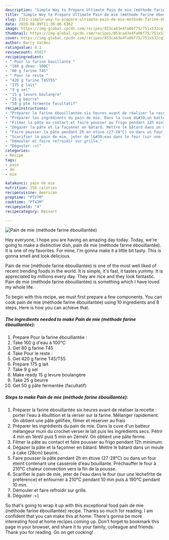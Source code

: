 ```yaml
---
description: "Simple Way to Prepare Ultimate Pain de mie (méthode farine ébouillantée)"
title: "Simple Way to Prepare Ultimate Pain de mie (méthode farine ébouillantée)"
slug: 2353-simple-way-to-prepare-ultimate-pain-de-mie-methode-farine-ebouillantee
date: 2020-08-09T11:30:06.636Z
image: https://img-global.cpcdn.com/recipes/853ca43e4fa06f75/751x532cq70/pain-de-mie-methode-farine-ebouillantee-photo-principale-de-la-recette.jpg
thumbnail: https://img-global.cpcdn.com/recipes/853ca43e4fa06f75/751x532cq70/pain-de-mie-methode-farine-ebouillantee-photo-principale-de-la-recette.jpg
cover: https://img-global.cpcdn.com/recipes/853ca43e4fa06f75/751x532cq70/pain-de-mie-methode-farine-ebouillantee-photo-principale-de-la-recette.jpg
author: Barry Valdez
ratingvalue: 4.1
reviewcount: 45027
recipeingredient:
- " Pour la farine bouillante "
- "160 g deau  100C"
- "80 g farine T45"
- " Pour le reste "
- "420 g farine T45T55"
- "175 g lait"
- "9 g sel"
- "15 g levure boulangre"
- "25 g beurre"
- "50 g pte fermente facultatif"
recipeinstructions:
- "Préparer la farine ébouillantée six heures avant de réaliser la recette : porter l&#39;eau à ébullition et la verser sur la farine. Mélanger rapidement. On obtient une pâte gélifiée, filmer et réserver au frais"
- "Préparer les ingrédients du pain de mie. Dans la cuve d&#39;un batteur mélangeur muni du crochet verser le lait puis les ingrédients secs. Pétrir 4 min en 1èreV puis 5 min en 2èmeV. On obtient une pâte ferme."
- "Filmer la pâte au contact et faire pousser au frigo pendant 12h minimum."
- "Dégazer la pâte et la façonner en bâtard. Mettre le bâtard dans un moule à cake (28cm) beurré."
- "Faire pousser la pâte pendant 2h en étuve (27-28°C) ou dans un four éteint contenant une casserole d&#39;eau bouillante. Préchauffer le four à 210°C chaleur convection vers la fin de la pousse."
- "Scarifier le pain de mie, jeter de l&#39;eau dans le four (sur une lèchefrite de préférence) et enfourner à 210°C pendant 10 min puis à 190°C pendant 10 min."
- "Démouler et faire refroidir sur grille."
- "Déguster :=)"
categories:
- Recipe
tags:
- pain
- de
- mie

katakunci: pain de mie 
nutrition: 258 calories
recipecuisine: American
preptime: "PT27M"
cooktime: "PT43M"
recipeyield: "4"
recipecategory: Dessert

---
```



![Pain de mie (méthode farine ébouillantée)](https://img-global.cpcdn.com/recipes/853ca43e4fa06f75/751x532cq70/pain-de-mie-methode-farine-ebouillantee-photo-principale-de-la-recette.jpg)

Hey everyone, I hope you are having an amazing day today. Today, we're going to make a distinctive dish, pain de mie (méthode farine ébouillantée). It is one of my favorites. For mine, I'm gonna make it a little bit tasty. This is gonna smell and look delicious.



Pain de mie (méthode farine ébouillantée) is one of the most well liked of recent trending foods in the world. It is simple, it's fast, it tastes yummy. It is appreciated by millions every day. They are nice and they look fantastic. Pain de mie (méthode farine ébouillantée) is something which I have loved my whole life.


To begin with this recipe, we must first prepare a few components. You can cook pain de mie (méthode farine ébouillantée) using 10 ingredients and 8 steps. Here is how you can achieve that.

<!--inarticleads1-->

##### The ingredients needed to make Pain de mie (méthode farine ébouillantée):

1. Prepare  Pour la farine ébouillantée :
1. Take 160 g d&#39;eau à 100°C
1. Get 80 g farine T45
1. Take  Pour le reste :
1. Get 420 g farine T45/T55
1. Prepare 175 g lait
1. Take 9 g sel
1. Make ready 15 g levure boulangère
1. Take 25 g beurre
1. Get 50 g pâte fermentée (facultatif)




<!--inarticleads2-->

##### Steps to make Pain de mie (méthode farine ébouillantée):

1. Préparer la farine ébouillantée six heures avant de réaliser la recette : porter l&#39;eau à ébullition et la verser sur la farine. Mélanger rapidement. On obtient une pâte gélifiée, filmer et réserver au frais
1. Préparer les ingrédients du pain de mie. Dans la cuve d&#39;un batteur mélangeur muni du crochet verser le lait puis les ingrédients secs. Pétrir 4 min en 1èreV puis 5 min en 2èmeV. On obtient une pâte ferme.
1. Filmer la pâte au contact et faire pousser au frigo pendant 12h minimum.
1. Dégazer la pâte et la façonner en bâtard. Mettre le bâtard dans un moule à cake (28cm) beurré.
1. Faire pousser la pâte pendant 2h en étuve (27-28°C) ou dans un four éteint contenant une casserole d&#39;eau bouillante. Préchauffer le four à 210°C chaleur convection vers la fin de la pousse.
1. Scarifier le pain de mie, jeter de l&#39;eau dans le four (sur une lèchefrite de préférence) et enfourner à 210°C pendant 10 min puis à 190°C pendant 10 min.
1. Démouler et faire refroidir sur grille.
1. Déguster :=)




So that's going to wrap it up with this exceptional food pain de mie (méthode farine ébouillantée) recipe. Thanks so much for reading. I am confident that you can make this at home. There's gonna be more interesting food at home recipes coming up. Don't forget to bookmark this page in your browser, and share it to your family, colleague and friends. Thank you for reading. Go on get cooking!
